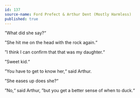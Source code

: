 ```yaml
---
id: 137
source-name: Ford Prefect & Arthur Dent (Mostly Harmless)
published: true
---
```

”What did she say?“

”She hit me on the head with the rock again.“

”I think I can confirm that that was my daughter.“

”Sweet kid.“

”You have to get to know her,“ said Arthur.

”She eases up does she?“

”No,“ said Arthur, ”but you get a better sense of when to duck.“
